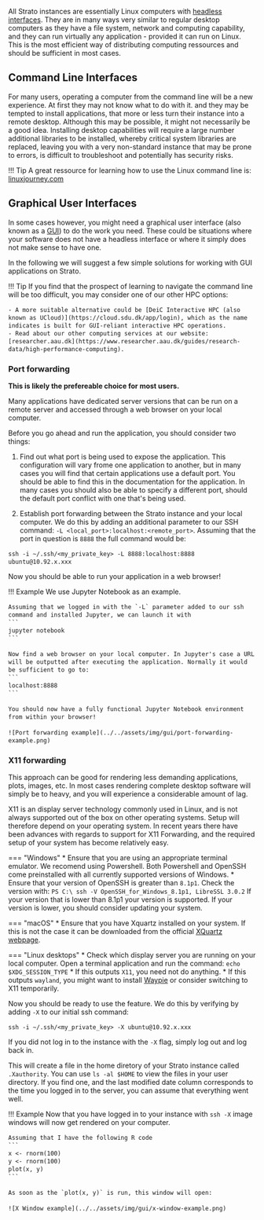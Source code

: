 All Strato instances are essentially Linux computers with [headless interfaces](https://en.wikipedia.org/wiki/Headless_computer). They are in many ways very similar to regular desktop computers as they have a file system, network and computing capability, and they can run virtually any application - provided it can run on Linux. This is the most efficient way of distributing computing ressources and should be sufficient in most cases.

## Command Line Interfaces

For many users, operating a computer from the command line will be a new experience. At first they may not know what to do with it. and they may be tempted to install applications, that more or less turn their instance into a remote desktop. Although this may be possible, it might not necessarily be a good idea. Installing desktop capabilities will require a large number additional libraries to be installed, whereby critical system libraries are replaced, leaving you with a very non-standard instance that may be prone to errors, is difficult to troubleshoot and potentially has security risks.

!!! Tip
    A great ressource for learning how to use the Linux command line is: [linuxjourney.com](https://linuxjourney.com/lesson/the-shell)


## Graphical User Interfaces

In some cases however, you might need a graphical user interface (also known as a [GUI](https://en.wikipedia.org/wiki/Graphical_user_interface)) to do the work you need. These could be situations where your software does not have a headless interface or where it simply does not make sense to have one.

In the following we will suggest a few simple solutions for working with GUI applications on Strato.

!!! Tip
    If you find that the prospect of learning to navigate the command line will be too difficult, you may consider one of our other HPC options:

    - A more suitable alternative could be [DeiC Interactive HPC (also known as UCloud)](https://cloud.sdu.dk/app/login), which as the name indicates is built for GUI-reliant interactive HPC operations.
    - Read about our other computing services at our website: [researcher.aau.dk](https://www.researcher.aau.dk/guides/research-data/high-performance-computing). 

### Port forwarding

**This is likely the prefereable choice for most users.**

Many applications have dedicated server versions that can be run on a remote server and accessed through a web browser on your local computer.

Before you go ahead and run the application, you should consider two things:

1. Find out what port is being used to expose the application. This configuration will vary frome one application to another, but in many cases you will find that certain applications use a default port. You should be able to find this in the documentation for the application. In many cases you should also be able to specify a different port, should the default port conflict with one that's being used.

2. Establish port forwarding between the Strato instance and your local computer. We do this by adding an additional parameter to our SSH command: `-L <local_port>:localhost:<remote_port>`. Assuming that the port in question is `8888` the full command would be:
```
ssh -i ~/.ssh/<my_private_key> -L 8888:localhost:8888 ubuntu@10.92.x.xxx
```

Now you should be able to run your application in a web browser!

!!! Example
    We use Jupyter Notebook as an example.
    
    Assuming that we logged in with the `-L` parameter added to our ssh command and installed Jupyter, we can launch it with
    ```
    jupyter notebook
    ```
    
    Now find a web browser on your local computer. In Jupyter's case a URL will be outputted after executing the application. Normally it would be sufficient to go to:
    ```
    localhost:8888
    ```
    
    You should now have a fully functional Jupyter Notebook environment from within your browser!
    
    ![Port forwarding example](../../assets/img/gui/port-forwarding-example.png)

### X11 forwarding

This approach can be good for rendering less demanding applications, plots, images, etc. In most cases rendering complete desktop software will simply be to heavy, and you will experience a considerable amount of lag.

X11 is an display server technology commonly used in Linux, and is not always supported out of the box on other operating systems. Setup will therefore depend on your operating system. In recent years there have been advances with regards to support for X11 Forwarding, and the required setup of your system has become relatively easy.

=== "Windows"
    * Ensure that you are using an appropriate terminal emulator. We recomend using Powershell. Both Powershell and OpenSSH come preinstalled with all currently supported versions of Windows.
    * Ensure that your version of OpenSSH is greater than `8.1p1`. Check the version with:
    ```
    PS C:\ ssh -V
    OpenSSH_for_Windows_8.1p1, LibreSSL 3.0.2
    ```
    If your version that is lower than 8.1p1 your version is supported. If your version is lower, you should consider updating your system.

=== "macOS"
    * Ensure that you have Xquartz installed on your system. If this is not the case it can be downloaded from the official [XQuartz webpage](https://xquartz.org).

=== "Linux desktops"
    * Check which display server you are running on your local computer. Open a terminal application and run the command:
    ```
    echo $XDG_SESSION_TYPE
    ```
        * If this outputs `X11`, you need not do anything.
        * If this outputs `wayland`, you might want to install [Waypie]("https://gitlab.freedesktop.org/mstoeckl/waypipe") or consider switching to X11 temporarily.

Now you should be ready to use the feature. We do this by verifying by adding `-X` to our initial ssh command:

```
ssh -i ~/.ssh/<my_private_key> -X ubuntu@10.92.x.xxx
```
If you did not log in to the instance with the `-X` flag, simply log out and log back in.

This will create a file in the home diretory of your Strato instance called `.Xauthority`. You can use `ls -al $HOME` to view the files in your user directory. If you find one, and the last modified date column corresponds to the time you logged in to the server, you can assume that everything went well.

!!! Example
    Now that you have logged in to your instance with `ssh -X` image windows will now get rendered on your computer.

    Assuming that I have the following R code
    ```
    x <- rnorm(100)
    y <- rnorm(100)
    plot(x, y)
    ```
    
    As soon as the `plot(x, y)` is run, this window will open:
    
    ![X Window example](../../assets/img/gui/x-window-example.png)
